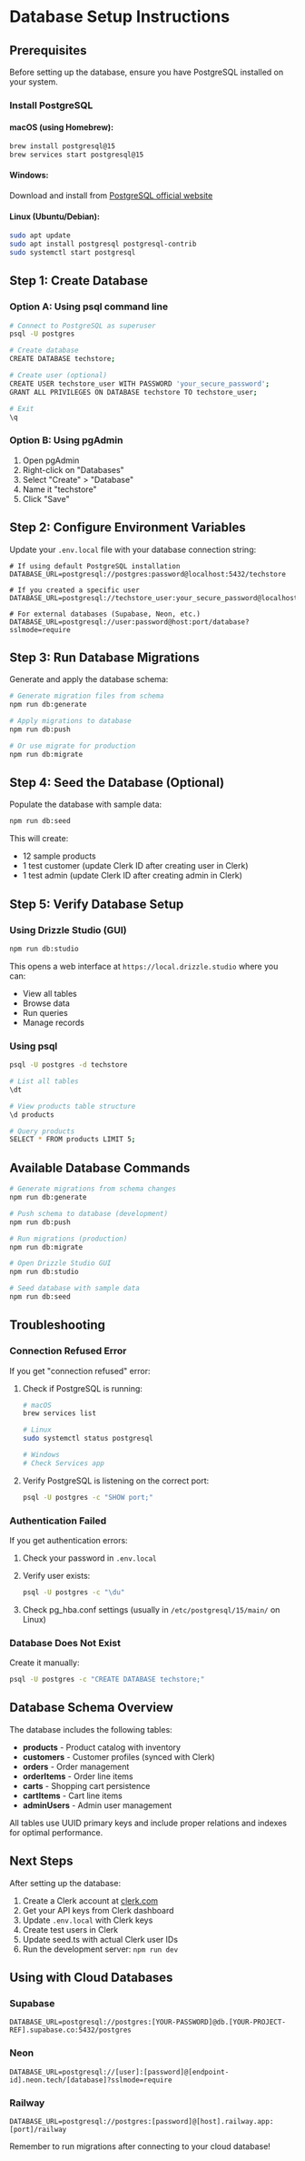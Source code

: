 # Database Setup Instructions

## Prerequisites

Before setting up the database, ensure you have PostgreSQL installed on your system.

### Install PostgreSQL

#### macOS (using Homebrew):
```bash
brew install postgresql@15
brew services start postgresql@15
```

#### Windows:
Download and install from [PostgreSQL official website](https://www.postgresql.org/download/windows/)

#### Linux (Ubuntu/Debian):
```bash
sudo apt update
sudo apt install postgresql postgresql-contrib
sudo systemctl start postgresql
```

## Step 1: Create Database

### Option A: Using psql command line

```bash
# Connect to PostgreSQL as superuser
psql -U postgres

# Create database
CREATE DATABASE techstore;

# Create user (optional)
CREATE USER techstore_user WITH PASSWORD 'your_secure_password';
GRANT ALL PRIVILEGES ON DATABASE techstore TO techstore_user;

# Exit
\q
```

### Option B: Using pgAdmin

1. Open pgAdmin
2. Right-click on "Databases"
3. Select "Create" > "Database"
4. Name it "techstore"
5. Click "Save"

## Step 2: Configure Environment Variables

Update your `.env.local` file with your database connection string:

```env
# If using default PostgreSQL installation
DATABASE_URL=postgresql://postgres:password@localhost:5432/techstore

# If you created a specific user
DATABASE_URL=postgresql://techstore_user:your_secure_password@localhost:5432/techstore

# For external databases (Supabase, Neon, etc.)
DATABASE_URL=postgresql://user:password@host:port/database?sslmode=require
```

## Step 3: Run Database Migrations

Generate and apply the database schema:

```bash
# Generate migration files from schema
npm run db:generate

# Apply migrations to database
npm run db:push

# Or use migrate for production
npm run db:migrate
```

## Step 4: Seed the Database (Optional)

Populate the database with sample data:

```bash
npm run db:seed
```

This will create:
- 12 sample products
- 1 test customer (update Clerk ID after creating user in Clerk)
- 1 test admin (update Clerk ID after creating admin in Clerk)

## Step 5: Verify Database Setup

### Using Drizzle Studio (GUI)

```bash
npm run db:studio
```

This opens a web interface at `https://local.drizzle.studio` where you can:
- View all tables
- Browse data
- Run queries
- Manage records

### Using psql

```bash
psql -U postgres -d techstore

# List all tables
\dt

# View products table structure
\d products

# Query products
SELECT * FROM products LIMIT 5;
```

## Available Database Commands

```bash
# Generate migrations from schema changes
npm run db:generate

# Push schema to database (development)
npm run db:push

# Run migrations (production)
npm run db:migrate

# Open Drizzle Studio GUI
npm run db:studio

# Seed database with sample data
npm run db:seed
```

## Troubleshooting

### Connection Refused Error

If you get "connection refused" error:

1. Check if PostgreSQL is running:
   ```bash
   # macOS
   brew services list
   
   # Linux
   sudo systemctl status postgresql
   
   # Windows
   # Check Services app
   ```

2. Verify PostgreSQL is listening on the correct port:
   ```bash
   psql -U postgres -c "SHOW port;"
   ```

### Authentication Failed

If you get authentication errors:

1. Check your password in `.env.local`
2. Verify user exists:
   ```bash
   psql -U postgres -c "\du"
   ```

3. Check pg_hba.conf settings (usually in `/etc/postgresql/15/main/` on Linux)

### Database Does Not Exist

Create it manually:
```bash
psql -U postgres -c "CREATE DATABASE techstore;"
```

## Database Schema Overview

The database includes the following tables:

- **products** - Product catalog with inventory
- **customers** - Customer profiles (synced with Clerk)
- **orders** - Order management
- **orderItems** - Order line items
- **carts** - Shopping cart persistence
- **cartItems** - Cart line items
- **adminUsers** - Admin user management

All tables use UUID primary keys and include proper relations and indexes for optimal performance.

## Next Steps

After setting up the database:

1. Create a Clerk account at [clerk.com](https://clerk.com)
2. Get your API keys from Clerk dashboard
3. Update `.env.local` with Clerk keys
4. Create test users in Clerk
5. Update seed.ts with actual Clerk user IDs
6. Run the development server: `npm run dev`

## Using with Cloud Databases

### Supabase
```env
DATABASE_URL=postgresql://postgres:[YOUR-PASSWORD]@db.[YOUR-PROJECT-REF].supabase.co:5432/postgres
```

### Neon
```env
DATABASE_URL=postgresql://[user]:[password]@[endpoint-id].neon.tech/[database]?sslmode=require
```

### Railway
```env
DATABASE_URL=postgresql://postgres:[password]@[host].railway.app:[port]/railway
```

Remember to run migrations after connecting to your cloud database!